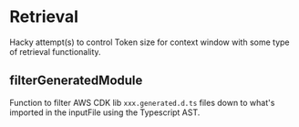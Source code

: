 # Retrieval

Hacky attempt(s) to control Token size for context window with some type of retrieval functionality.

## filterGeneratedModule

Function to filter AWS CDK lib `xxx.generated.d.ts` files down to what's imported in the inputFile using the Typescript AST.
